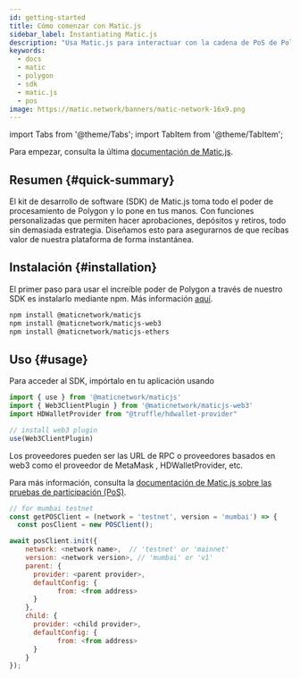 ```yaml
---
id: getting-started
title: Cómo comenzar con Matic.js
sidebar_label: Instantiating Matic.js
description: "Usa Matic.js para interactuar con la cadena de PoS de Polygon."
keywords:
  - docs
  - matic
  - polygon
  - sdk
  - matic.js
  - pos
image: https://matic.network/banners/matic-network-16x9.png
---
```


import Tabs from '@theme/Tabs';
import TabItem from '@theme/TabItem';

Para empezar, consulta la última [documentación de Matic.js](/docs/develop/ethereum-polygon/matic-js/get-started).

## Resumen {#quick-summary}

El kit de desarrollo de software (SDK) de Matic.js toma todo el poder de procesamiento de Polygon y lo pone en tus manos. Con funciones personalizadas que permiten hacer aprobaciones, depósitos y retiros, todo sin demasiada estrategia. Diseñamos esto para asegurarnos de que recibas valor de nuestra plataforma de forma instantánea.

## Instalación {#installation}
El primer paso para usar el increíble poder de Polygon a través de nuestro SDK es instalarlo mediante npm. Más información [aquí](https://www.npmjs.com/package/@maticnetwork/maticjs).

```bash
npm install @maticnetwork/maticjs
npm install @maticnetwork/maticjs-web3
npm install @maticnetwork/maticjs-ethers
```

## Uso {#usage}
Para acceder al SDK, impórtalo en tu aplicación usando
```js
import { use } from '@maticnetwork/maticjs'
import { Web3ClientPlugin } from '@maticnetwork/maticjs-web3'
import HDWalletProvider from "@truffle/hdwallet-provider"

// install web3 plugin
use(Web3ClientPlugin)
```

Los proveedores pueden ser las URL de RPC o proveedores basados en web3 como el proveedor de MetaMask , HDWalletProvider, etc.

Para más información, consulta la [documentación de Matic.js sobre las pruebas de participación (PoS)](https://maticnetwork.github.io/matic.js/docs/pos/).

```js
// for mumbai testnet
const getPOSClient = (network = 'testnet', version = 'mumbai') => {
  const posClient = new POSClient();

await posClient.init({
    network: <network name>,  // 'testnet' or 'mainnet'
    version: <network version>, // 'mumbai' or 'v1'
    parent: {
      provider: <parent provider>,
      defaultConfig: {
            from: <from address>
      }
    },
    child: {
      provider: <child provider>,
      defaultConfig: {
            from: <from address>
      }
    }
});
```
